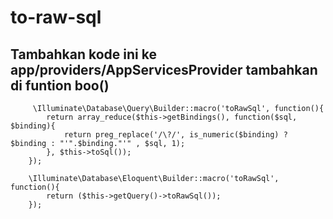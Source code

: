 # to-raw-sql

## Tambahkan kode ini ke app/providers/AppServicesProvider tambahkan di funtion boo()
         \Illuminate\Database\Query\Builder::macro('toRawSql', function(){
            return array_reduce($this->getBindings(), function($sql, $binding){
                return preg_replace('/\?/', is_numeric($binding) ? $binding : "'".$binding."'" , $sql, 1);
            }, $this->toSql());
        });

        \Illuminate\Database\Eloquent\Builder::macro('toRawSql', function(){
            return ($this->getQuery()->toRawSql());
        });

